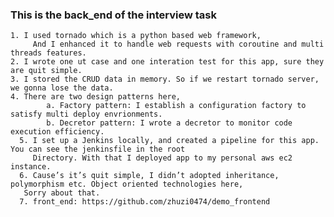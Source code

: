### This is the back_end of the interview task
    1. I used tornado which is a python based web framework,
	     And I enhanced it to handle web requests with coroutine and multi threads features.
    2. I wrote one ut case and one interation test for this app, sure they are quit simple.
    3. I stored the CRUD data in memory. So if we restart tornado server, we gonna lose the data.
    4. There are two design patterns here,
	        a. Factory pattern: I establish a configuration factory to satisfy multi deploy envrionments.
	        b. Decretor pattern: I wrote a decretor to monitor code execution efficiency.
	  5. I set up a Jenkins locally, and created a pipeline for this app. You can see the jenkinsfile in the root
	     Directory. With that I deployed app to my personal aws ec2 instance.
	  6. Cause’s it’s quit simple, I didn’t adopted inheritance, polymorphism etc. Object oriented technologies here,
       Sorry about that.
	  7. front_end: https://github.com/zhuzi0474/demo_frontend
